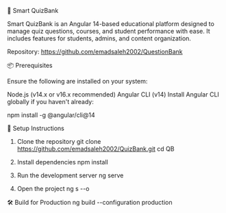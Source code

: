 🧠 Smart QuizBank

Smart QuizBank is an Angular 14-based educational platform designed to manage quiz questions, courses, and student performance with ease. It includes features for students, admins, and content organization.

Repository: https://github.com/emadsaleh2002/QuestionBank

📦 Prerequisites

Ensure the following are installed on your system:

Node.js (v14.x or v16.x recommended)
Angular CLI (v14)
Install Angular CLI globally if you haven't already:

npm install -g @angular/cli@14

🔧 Setup Instructions
1) Clone the repository
git clone https://github.com/emadsaleh2002/QuizBank.git
cd QB

2) Install dependencies
npm install

3) Run the development server
ng serve

4) Open the project
ng s --o

🛠️ Build for Production
ng build --configuration production

